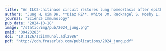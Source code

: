 ```yaml
---
title: "An ILC2-chitinase circuit restores lung homeostasis after epithelial injury"
authors: "Jung H, Kim DH, **Díaz RE**, White JM, Rucknagel S, Mosby L, Wang Y, Reddy S, Winkler ES, Hassan AO, Ying B, Diamond MS, Locksley RM, **Fraser JS**, Van Dyken SJ"
journal: "Science Immunology"
pub_date: "2024-10-18"
image: "/static/img/pub/2024_jung.png"
pmid: "39423283"
doi: "10.1126/sciimmunol.adl2986"
pdf: "http://cdn.fraserlab.com/publications/2024_jung.pdf"
---
```



